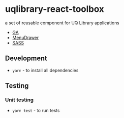 # uqlibrary-react-toolbox

a set of reusable component for UQ Library applications

- [GA](https://github.com/uqlibrary/uqlibrary-react-toolbox/tree/master/src/GA)
- [MenuDrawer](https://github.com/uqlibrary/uqlibrary-react-toolbox/tree/master/src/MenuDrawer)
- [SASS](https://github.com/uqlibrary/uqlibrary-react-toolbox/tree/master/src/SASS)

## Development

- `yarn` - to install all dependencies


## Testing

### Unit testing

- `yarn test` - to run tests